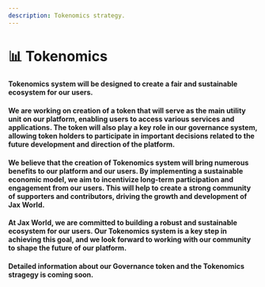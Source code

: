 ```yaml
---
description: Tokenomics strategy.
---
```


# 📊 Tokenomics

#### Tokenomics system will be designed to create a fair and sustainable ecosystem for our users.&#x20;

#### We are working on creation of a token that will serve as the main utility unit on our platform, enabling users to access various services and applications. The token will also play a key role in our governance system, allowing token holders to participate in important decisions related to the future development and direction of the platform.

#### We believe that the creation of Tokenomics system will bring numerous benefits to our platform and our users. By implementing a sustainable economic model, we aim to incentivize long-term participation and engagement from our users. This will help to create a strong community of supporters and contributors, driving the growth and development of Jax World.

#### At Jax World, we are committed to building a robust and sustainable ecosystem for our users. Our Tokenomics system is a key step in achieving this goal, and we look forward to working with our community to shape the future of our platform.

#### Detailed information about our Governance token and the Tokenomics stragegy is coming soon.
